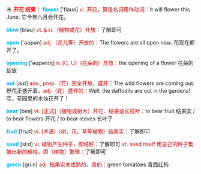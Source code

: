 ☀ <font color="red">**开花 结果：**</font>
<font color="sky blue">**flower**</font> ['flaʊə] 
<font color="#c00000">vi. 开花。算是名词用作动词：</font>It will flower this June. 它今年六月会开花。

<font color="sky blue">**blow**</font> [bləʊ] 
<font color="#c00000">vt.＆vi.（植物或花）开放：</font>了解即可

<font color="sky blue">**open**</font> ['əʊpən] 
<font color="#c00000">adj.（花儿等）开放的：</font>The flowers are all open now. 花现在都开了。

<font color="sky blue">**opening**</font> ['əʊpənɪŋ] 
<font color="#c00000">n. [C, U]（花朵的）开放：</font>the opening of a flower 花朵的绽放

<font color="sky blue">**out**</font> [aʊt] 
<font color="#c00000">adv., prep.（花）完全开放，盛开：</font>The wild flowers are coming out. 野花正盛开着。<font color="#c00000">adj.（花）盛开的：</font>Well, the daffodils are out in the gardens! 哇，花园里的水仙花开了！

<font color="sky blue">**bear**</font> [beə] 
<font color="#c00000">vt. [正式]（植物或树木）开花、结果或长枝叶：</font>to bear fruit 结果实 / to bear flowers 开花 / to bear leaves 长叶子

<font color="sky blue">**fruit**</font> [fru:t] 
<font color="#c00000">vi. [术语]（树、花、草等植物）结果实：</font>了解即可

<font color="sky blue">**seed**</font> [si:d] 
<font color="#c00000">vi. 植物产生种子，即结籽：</font>了解即可 <font color="#c00000">vt. seed itself 用自己的种子繁殖出新的植株，即（植物）繁殖：</font>了解即可

<font color="sky blue">**green**</font> [ɡri:n] 
<font color="#c00000">adj. 指果实未成熟的、青的：</font>green tomatoes 青西红柿
